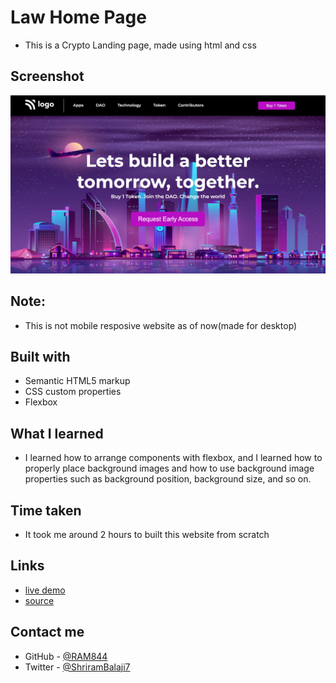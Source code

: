 # Law Home Page

- This is a Crypto Landing  page, made using html and css 



## Screenshot

![screenshot](./screenshot.png)

## Note:
- This is not mobile resposive website as of now(made for desktop)

## Built with

- Semantic HTML5 markup
- CSS custom properties
- Flexbox


## What I learned
- I learned how to arrange components with flexbox, and I learned how to properly place background images and how to use background image properties such as background position, background size, and so on.

## Time taken
- It took me around 2 hours to built this website from scratch

## Links
- [live demo](https://crypto-landing-page-by-shriram.netlify.app/)
- [source](https://github.com/RAM844/Crypto-Landing-page)


## Contact me
- GitHub - [@RAM844](https://github.com/RAM844)
- Twitter - [@ShriramBalaji7](https://www.twitter.com/ShriramBalaji7)